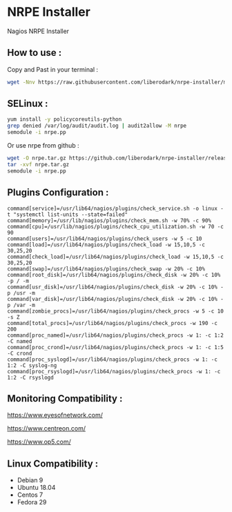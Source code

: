 # NRPE Installer
Nagios NRPE Installer

## How to use :

Copy and Past in your terminal :

```bash
wget -Nnv https://raw.githubusercontent.com/liberodark/nrpe-installer/master/install.sh && chmod +x install.sh; ./install.sh
```

## SELinux :


```bash
yum install -y policycoreutils-python
grep denied /var/log/audit/audit.log | audit2allow -M nrpe
semodule -i nrpe.pp
```

Or use nrpe from github :

```bash
wget -O nrpe.tar.gz https://github.com/liberodark/nrpe-installer/releases/download/1.0/nrpe.tar.gz
tar -xvf nrpe.tar.gz
semodule -i nrpe.pp
```

## Plugins Configuration :

```
command[service]=/usr/lib64/nagios/plugins/check_service.sh -o linux -t "systemctl list-units --state=failed"
command[memory]=/usr/lib/nagios/plugins/check_mem.sh -w 70% -c 90%
command[cpu]=/usr/lib/nagios/plugins/check_cpu_utilization.sh -w 70 -c 90
command[users]=/usr/lib64/nagios/plugins/check_users -w 5 -c 10
command[load]=/usr/lib64/nagios/plugins/check_load -w 15,10,5 -c 30,25,20
command[check_load]=/usr/lib64/nagios/plugins/check_load -w 15,10,5 -c 30,25,20
command[swap]=/usr/lib64/nagios/plugins/check_swap -w 20% -c 10%
command[root_disk]=/usr/lib64/nagios/plugins/check_disk -w 20% -c 10% -p / -m
command[usr_disk]=/usr/lib64/nagios/plugins/check_disk -w 20% -c 10% -p /usr -m
command[var_disk]=/usr/lib64/nagios/plugins/check_disk -w 20% -c 10% -p /var -m
command[zombie_procs]=/usr/lib64/nagios/plugins/check_procs -w 5 -c 10 -s Z
command[total_procs]=/usr/lib64/nagios/plugins/check_procs -w 190 -c 200
command[proc_named]=/usr/lib64/nagios/plugins/check_procs -w 1: -c 1:2 -C named
command[proc_crond]=/usr/lib64/nagios/plugins/check_procs -w 1: -c 1:5 -C crond
command[proc_syslogd]=/usr/lib64/nagios/plugins/check_procs -w 1: -c 1:2 -C syslog-ng
command[proc_rsyslogd]=/usr/lib64/nagios/plugins/check_procs -w 1: -c 1:2 -C rsyslogd
```

## Monitoring Compatibility :

https://www.eyesofnetwork.com/

https://www.centreon.com/

https://www.op5.com/

## Linux Compatibility :

- Debian 9
- Ubuntu 18.04
- Centos 7
- Fedora 29
